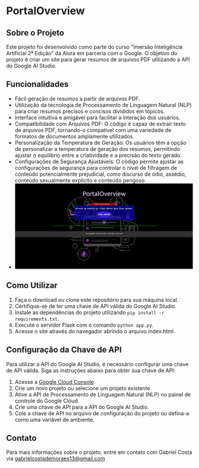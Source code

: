 # PortalOverview

## Sobre o Projeto

Este projeto foi desenvolvido como parte do curso "Imersão Inteligência Artificial 2ª Edição" da Alura em parceria com o Google. O objetivo do projeto é criar um site para gerar resumos de arquivos PDF utilizando a API do Google AI Studio.

## Funcionalidades

- Fácil geração de resumos a partir de arquivos PDF.
- Utilização da tecnologia de Processamento de Linguagem Natural (NLP) para criar resumos precisos e concisos divididos em tópicos.
- Interface intuitiva e amigável para facilitar a interação dos usuários.
- Compatibilidade com Arquivos PDF: O código é capaz de extrair texto de arquivos PDF, tornando-o compatível com uma variedade de formatos de documentos amplamente utilizados.
- Personalização da Temperatura de Geração: Os usuários têm a opção de personalizar a temperatura de geração dos resumos, permitindo ajustar o equilíbrio entre a criatividade e a precisão do texto gerado.
- Configurações de Segurança Ajustáveis: O código permite ajustar as configurações de segurança para controlar o nível de filtragem de conteúdo potencialmente prejudicial, como discurso de ódio, assédio, conteúdo sexualmente explícito e conteúdo perigoso.
- <img src="homePortalOverView.png" alt="img">



## Como Utilizar

1. Faça o download ou clone este repositório para sua máquina local.
2. Certifique-se de ter uma chave de API válida do Google AI Studio.
3. Instale as dependências do projeto utilizando `pip install -r requirements.txt`.
4. Execute o servidor Flask com o comando `python app.py`.
5. Acesse o site através do navegador abrindo o arquivo index.html.

## Configuração da Chave de API

Para utilizar a API do Google AI Studio, é necessário configurar uma chave de API válida. Siga as instruções abaixo para obter sua chave de API:

1. Acesse a [Google Cloud Console](https://console.cloud.google.com/).
2. Crie um novo projeto ou selecione um projeto existente.
3. Ative a API de Processamento de Linguagem Natural (NLP) no painel de controle do Google Cloud.
4. Crie uma chave de API para a API do Google AI Studio.
5. Cole a chave de API no arquivo de configuração do projeto ou defina-a como uma variável de ambiente.
   
## Contato

Para mais informações sobre o projeto, entre em contato com Gabriel Costa via gabrielcostademoraes13@gmail.com
